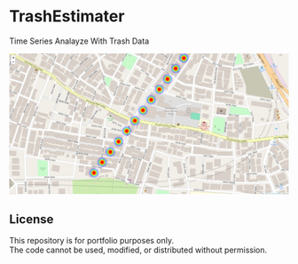 # TrashEstimater
Time Series Analayze With Trash Data

![img](./img/heatmapexample.png)

## License  
This repository is for portfolio purposes only.  
The code cannot be used, modified, or distributed without permission.  
